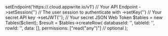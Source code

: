 <?php

use Appwrite\Client;
use Appwrite\Services\Tables;

$client = (new Client())
    ->setEndpoint('https://<REGION>.cloud.appwrite.io/v1') // Your API Endpoint
    ->setSession('') // The user session to authenticate with
    ->setKey('<YOUR_API_KEY>') // Your secret API key
    ->setJWT('<YOUR_JWT>'); // Your secret JSON Web Token

$tables = new Tables($client);

$result = $tables->createRow(
    databaseId: '<DATABASE_ID>',
    tableId: '<TABLE_ID>',
    rowId: '<ROW_ID>',
    data: [],
    permissions: ["read("any")"] // optional
);